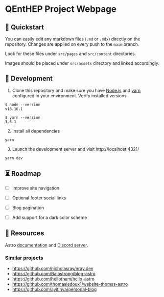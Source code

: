 # QEntHEP Project Webpage


## 🚀 Quickstart

You can easily edit any markdown files (`.md` or `.mdx`) directly on the repository. Changes are applied on every push to the `main` branch.

Look for these files under `src/pages` and `src/content` directories.

Images should be placed under `src/assets` directory and linked accordingly.

## 🔧 Development

1. Clone this repository and make sure you have [Node.js](https://nodejs.org) and [yarn](https://yarnpkg.com/getting-started/install) configured in your environment. Verify installed versions

```console
$ node --version
v18.16.1

$ yarn --version
3.6.1
```

2. Install all dependencies
```console
yarn
```

3. Launch the development server and visit http://localhost:4321/

```console
yarn dev
```


## ⏳ Roadmap

- [ ] Improve site navigation
- [ ] Optional footer social links
- [ ] Blog pagination
- [ ] Add support for a dark color scheme


## 👀 Resources

Astro [documentation](https://docs.astro.build) and [Discord server](https://astro.build/chat).


### Similar projects

- https://github.com/nicholasray/nray.dev
- https://github.com/Balastrong/blog-astro
- https://github.com/hellotham/hello-astro
- https://github.com/thomasledoux1/website-thomas-astro
- https://github.com/ayitinya/personal-blog
